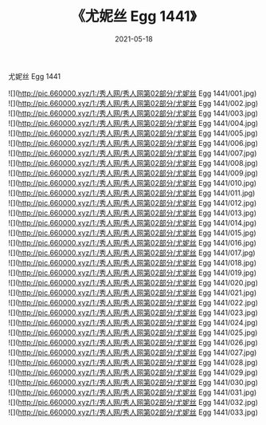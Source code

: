 ﻿---
layout: post
title:  《尤妮丝 Egg 1441》
date:   2021-05-18
img: http://pic.660000.xyz/1:/秀人网/秀人网第02部分/尤妮丝 Egg 1441/000.jpg
categories: [美女, 清纯, 唯美]
---

尤妮丝 Egg 1441

  ![](http://pic.660000.xyz/1:/秀人网/秀人网第02部分/尤妮丝 Egg 1441/001.jpg) <br> ![](http://pic.660000.xyz/1:/秀人网/秀人网第02部分/尤妮丝 Egg 1441/002.jpg) <br> ![](http://pic.660000.xyz/1:/秀人网/秀人网第02部分/尤妮丝 Egg 1441/003.jpg) <br> ![](http://pic.660000.xyz/1:/秀人网/秀人网第02部分/尤妮丝 Egg 1441/004.jpg) <br> ![](http://pic.660000.xyz/1:/秀人网/秀人网第02部分/尤妮丝 Egg 1441/005.jpg) <br> ![](http://pic.660000.xyz/1:/秀人网/秀人网第02部分/尤妮丝 Egg 1441/006.jpg) <br> ![](http://pic.660000.xyz/1:/秀人网/秀人网第02部分/尤妮丝 Egg 1441/007.jpg) <br> ![](http://pic.660000.xyz/1:/秀人网/秀人网第02部分/尤妮丝 Egg 1441/008.jpg) <br> ![](http://pic.660000.xyz/1:/秀人网/秀人网第02部分/尤妮丝 Egg 1441/009.jpg) <br> ![](http://pic.660000.xyz/1:/秀人网/秀人网第02部分/尤妮丝 Egg 1441/010.jpg) <br> ![](http://pic.660000.xyz/1:/秀人网/秀人网第02部分/尤妮丝 Egg 1441/011.jpg) <br> ![](http://pic.660000.xyz/1:/秀人网/秀人网第02部分/尤妮丝 Egg 1441/012.jpg) <br> ![](http://pic.660000.xyz/1:/秀人网/秀人网第02部分/尤妮丝 Egg 1441/013.jpg) <br> ![](http://pic.660000.xyz/1:/秀人网/秀人网第02部分/尤妮丝 Egg 1441/014.jpg) <br> ![](http://pic.660000.xyz/1:/秀人网/秀人网第02部分/尤妮丝 Egg 1441/015.jpg) <br> ![](http://pic.660000.xyz/1:/秀人网/秀人网第02部分/尤妮丝 Egg 1441/016.jpg) <br> ![](http://pic.660000.xyz/1:/秀人网/秀人网第02部分/尤妮丝 Egg 1441/017.jpg) <br> ![](http://pic.660000.xyz/1:/秀人网/秀人网第02部分/尤妮丝 Egg 1441/018.jpg) <br> ![](http://pic.660000.xyz/1:/秀人网/秀人网第02部分/尤妮丝 Egg 1441/019.jpg) <br> ![](http://pic.660000.xyz/1:/秀人网/秀人网第02部分/尤妮丝 Egg 1441/020.jpg) <br> ![](http://pic.660000.xyz/1:/秀人网/秀人网第02部分/尤妮丝 Egg 1441/021.jpg) <br> ![](http://pic.660000.xyz/1:/秀人网/秀人网第02部分/尤妮丝 Egg 1441/022.jpg) <br> ![](http://pic.660000.xyz/1:/秀人网/秀人网第02部分/尤妮丝 Egg 1441/023.jpg) <br> ![](http://pic.660000.xyz/1:/秀人网/秀人网第02部分/尤妮丝 Egg 1441/024.jpg) <br> ![](http://pic.660000.xyz/1:/秀人网/秀人网第02部分/尤妮丝 Egg 1441/025.jpg) <br> ![](http://pic.660000.xyz/1:/秀人网/秀人网第02部分/尤妮丝 Egg 1441/026.jpg) <br> ![](http://pic.660000.xyz/1:/秀人网/秀人网第02部分/尤妮丝 Egg 1441/027.jpg) <br> ![](http://pic.660000.xyz/1:/秀人网/秀人网第02部分/尤妮丝 Egg 1441/028.jpg) <br> ![](http://pic.660000.xyz/1:/秀人网/秀人网第02部分/尤妮丝 Egg 1441/029.jpg) <br> ![](http://pic.660000.xyz/1:/秀人网/秀人网第02部分/尤妮丝 Egg 1441/030.jpg) <br> ![](http://pic.660000.xyz/1:/秀人网/秀人网第02部分/尤妮丝 Egg 1441/031.jpg) <br> ![](http://pic.660000.xyz/1:/秀人网/秀人网第02部分/尤妮丝 Egg 1441/032.jpg) <br> ![](http://pic.660000.xyz/1:/秀人网/秀人网第02部分/尤妮丝 Egg 1441/033.jpg) <br>